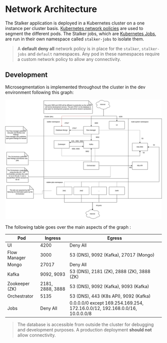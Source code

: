 
# Network Architecture

The Stalker application is deployed in a Kubernetes cluster on a one instance per cluster basis. [Kubernetes network policies](https://kubernetes.io/docs/concepts/services-networking/network-policies/) are used to segment the different pods. The Stalker jobs, which are [Kubernetes Jobs](https://kubernetes.io/docs/concepts/workloads/controllers/job/), are run in their own namespace called `stalker-jobs` to isolate them.

> A **default deny all** network policy is in place for the `stalker`, `stalker-jobs` and `default` namespaces. Any pod in these namespaces require a custom network policy to allow any connectivity.

## Development

Microsegmentation is implemented throughout the cluster in the dev environment following this graph:

![Development Stalker Network Architecture](./ressources/stalker_dev_arch.drawio.png)

The following table goes over the main aspects of the graph :

| Pod            | Ingress          | Egress                                                                      |
| -------------- | ---------------- | --------------------------------------------------------------------------- |
| UI             | 4200             | Deny All                                                                    |
| Flow Manager   | 3000             | 53 (DNS), 9092 (Kafka), 27017 (Mongo)                                       |
| Mongo          | 27017            | Deny All                                                                    |
| Kafka          | 9092, 9093       | 53 (DNS), 2181 (ZK), 2888 (ZK), 3888 (ZK)                                   |
| Zookeeper (ZK) | 2181, 2888, 3888 | 53 (DNS), 9092 (Kafka), 9093 (Kafka)                                        |
| Orchestrator   | 5135             | 53 (DNS), 443 (K8s API), 9092 (Kafka)                                       |
| Jobs           | Deny All         | 0.0.0.0/0 except 169.254.169.254, 172.16.0.0/12, 192.168.0.0/16, 10.0.0.0/8 |

> The database is accessible from outside the cluster for debugging and development purposes. A production deployment **should not** allow connectivity.
